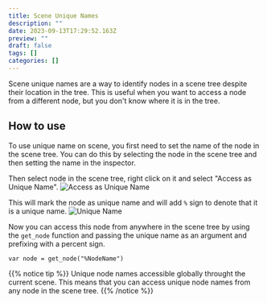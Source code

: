 ```yaml
---
title: Scene Unique Names
description: ""
date: 2023-09-13T17:29:52.163Z
preview: ""
draft: false
tags: []
categories: []
---
```


Scene unique names are a way to identify nodes in a scene tree despite their
location in the tree. This is useful when you want to access a node from a
different node, but you don't know where it is in the tree.

## How to use

To use unique name on scene, you first need to set the name of the node in the
scene tree. You can do this by selecting the node in the scene tree and then
setting the name in the inspector.

Then select node in the scene tree, right click on it and select "Access as
Unique Name".
![Access as Unique Name](/images/scene-unique-names/access-as-unique-name.png)

This will mark the node as unique name and will add `%` sign to
denote that it is a unique name.
![Unique Name](/images/scene-unique-names/unique-name.png)

Now you can access this node from anywhere in the scene tree by using the
`get_node` function and passing the unique name as an argument and prefixing 
with a percent sign.

```gdscript
var node = get_node("%NodeName")
```

{{% notice tip %}}
Unique node names accessible globally throught the current scene. This means
that you can access unique node names from any node in the scene tree.
{{% /notice %}}
